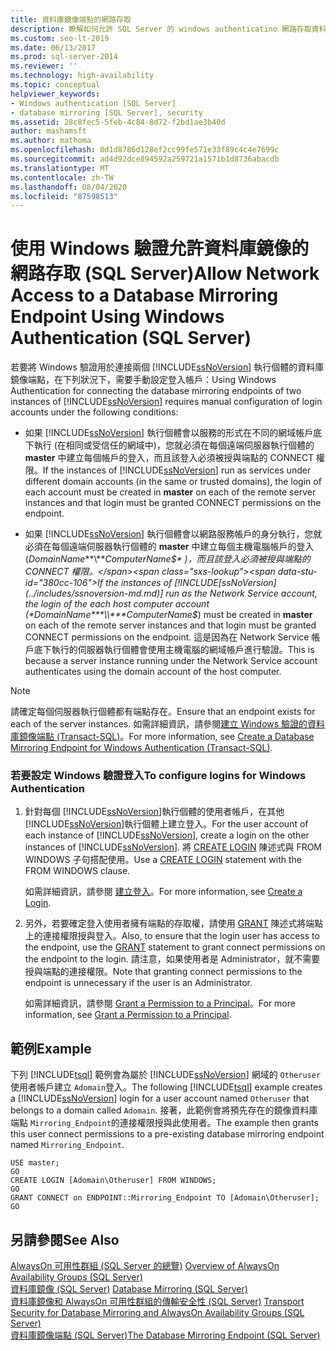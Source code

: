 ```yaml
---
title: 資料庫鏡像端點的網路存取
description: 瞭解如何允許 SQL Server 的 windows authenticatino 網路存取資料庫鏡像端點。
ms.custom: seo-lt-2019
ms.date: 06/13/2017
ms.prod: sql-server-2014
ms.reviewer: ''
ms.technology: high-availability
ms.topic: conceptual
helpviewer_keywords:
- Windows authentication [SQL Server]
- database mirroring [SQL Server], security
ms.assetid: 28c8fec5-5feb-4c84-8d72-f2bd1ae3b40d
author: mashamsft
ms.author: mathoma
ms.openlocfilehash: 0d1d8786d128ef2cc99fe571e33f89c4c4e7699c
ms.sourcegitcommit: ad4d92dce894592a259721a1571b1d8736abacdb
ms.translationtype: MT
ms.contentlocale: zh-TW
ms.lasthandoff: 08/04/2020
ms.locfileid: "87598513"
---
```

# <a name="allow-network-access-to-a-database-mirroring-endpoint-using-windows-authentication-sql-server"></a><span data-ttu-id="380cc-103">使用 Windows 驗證允許資料庫鏡像的網路存取 (SQL Server)</span><span class="sxs-lookup"><span data-stu-id="380cc-103">Allow Network Access to a Database Mirroring Endpoint Using Windows Authentication (SQL Server)</span></span>
  <span data-ttu-id="380cc-104">若要將 Windows 驗證用於連接兩個 [!INCLUDE[ssNoVersion](../includes/ssnoversion-md.md)] 執行個體的資料庫鏡像端點，在下列狀況下，需要手動設定登入帳戶：</span><span class="sxs-lookup"><span data-stu-id="380cc-104">Using Windows Authentication for connecting the database mirroring endpoints of two instances of [!INCLUDE[ssNoVersion](../includes/ssnoversion-md.md)] requires manual configuration of login accounts under the following conditions:</span></span>  
  
-   <span data-ttu-id="380cc-105">如果 [!INCLUDE[ssNoVersion](../includes/ssnoversion-md.md)] 執行個體會以服務的形式在不同的網域帳戶底下執行 (在相同或受信任的網域中)，您就必須在每個遠端伺服器執行個體的 **master** 中建立每個帳戶的登入，而且該登入必須被授與端點的 CONNECT 權限。</span><span class="sxs-lookup"><span data-stu-id="380cc-105">If the instances of [!INCLUDE[ssNoVersion](../includes/ssnoversion-md.md)] run as services under different domain accounts (in the same or trusted domains), the login of each account must be created in **master** on each of the remote server instances and that login must be granted CONNECT permissions on the endpoint.</span></span>  
  
-   <span data-ttu-id="380cc-106">如果 [!INCLUDE[ssNoVersion](../includes/ssnoversion-md.md)] 執行個體會以網路服務帳戶的身分執行，您就必須在每個遠端伺服器執行個體的 **master** 中建立每個主機電腦帳戶的登入 (*DomainName***\\***ComputerName$* )，而且該登入必須被授與端點的 CONNECT 權限。</span><span class="sxs-lookup"><span data-stu-id="380cc-106">If the instances of [!INCLUDE[ssNoVersion](../includes/ssnoversion-md.md)] run as the Network Service account, the login of the each host computer account (*DomainName***\\***ComputerName$*) must be created in **master** on each of the remote server instances and that login must be granted CONNECT permissions on the endpoint.</span></span> <span data-ttu-id="380cc-107">這是因為在 Network Service 帳戶底下執行的伺服器執行個體會使用主機電腦的網域帳戶進行驗證。</span><span class="sxs-lookup"><span data-stu-id="380cc-107">This is because a server instance running under the Network Service account authenticates using the domain account of the host computer.</span></span>  
  
> [!NOTE]  
>  <span data-ttu-id="380cc-108">請確定每個伺服器執行個體都有端點存在。</span><span class="sxs-lookup"><span data-stu-id="380cc-108">Ensure that an endpoint exists for each of the server instances.</span></span> <span data-ttu-id="380cc-109">如需詳細資訊，請參閱[建立 Windows 驗證的資料庫鏡像端點 &#40;Transact-SQL&#41;](database-mirroring/create-a-database-mirroring-endpoint-for-windows-authentication-transact-sql.md)。</span><span class="sxs-lookup"><span data-stu-id="380cc-109">For more information, see [Create a Database Mirroring Endpoint for Windows Authentication &#40;Transact-SQL&#41;](database-mirroring/create-a-database-mirroring-endpoint-for-windows-authentication-transact-sql.md).</span></span>  
  
### <a name="to-configure-logins-for-windows-authentication"></a><span data-ttu-id="380cc-110">若要設定 Windows 驗證登入</span><span class="sxs-lookup"><span data-stu-id="380cc-110">To configure logins for Windows Authentication</span></span>  
  
1.  <span data-ttu-id="380cc-111">針對每個 [!INCLUDE[ssNoVersion](../includes/ssnoversion-md.md)]執行個體的使用者帳戶，在其他 [!INCLUDE[ssNoVersion](../includes/ssnoversion-md.md)]執行個體上建立登入。</span><span class="sxs-lookup"><span data-stu-id="380cc-111">For the user account of each instance of [!INCLUDE[ssNoVersion](../includes/ssnoversion-md.md)], create a login on the other instances of [!INCLUDE[ssNoVersion](../includes/ssnoversion-md.md)].</span></span> <span data-ttu-id="380cc-112">將 [CREATE LOGIN](/sql/t-sql/statements/create-login-transact-sql) 陳述式與 FROM WINDOWS 子句搭配使用。</span><span class="sxs-lookup"><span data-stu-id="380cc-112">Use a [CREATE LOGIN](/sql/t-sql/statements/create-login-transact-sql) statement with the FROM WINDOWS clause.</span></span>  
  
     <span data-ttu-id="380cc-113">如需詳細資訊，請參閱 [建立登入](../relational-databases/security/authentication-access/create-a-login.md)。</span><span class="sxs-lookup"><span data-stu-id="380cc-113">For more information, see [Create a Login](../relational-databases/security/authentication-access/create-a-login.md).</span></span>  
  
2.  <span data-ttu-id="380cc-114">另外，若要確定登入使用者擁有端點的存取權，請使用 [GRANT](/sql/t-sql/statements/grant-transact-sql) 陳述式將端點上的連接權限授與登入。</span><span class="sxs-lookup"><span data-stu-id="380cc-114">Also, to ensure that the login user has access to the endpoint, use the [GRANT](/sql/t-sql/statements/grant-transact-sql) statement to grant connect permissions on the endpoint to the login.</span></span> <span data-ttu-id="380cc-115">請注意，如果使用者是 Administrator，就不需要授與端點的連接權限。</span><span class="sxs-lookup"><span data-stu-id="380cc-115">Note that granting connect permissions to the endpoint is unnecessary if the user is an Administrator.</span></span>  
  
     <span data-ttu-id="380cc-116">如需詳細資訊，請參閱 [Grant a Permission to a Principal](../relational-databases/security/authentication-access/grant-a-permission-to-a-principal.md)。</span><span class="sxs-lookup"><span data-stu-id="380cc-116">For more information, see [Grant a Permission to a Principal](../relational-databases/security/authentication-access/grant-a-permission-to-a-principal.md).</span></span>  
  
## <a name="example"></a><span data-ttu-id="380cc-117">範例</span><span class="sxs-lookup"><span data-stu-id="380cc-117">Example</span></span>  
 <span data-ttu-id="380cc-118">下列 [!INCLUDE[tsql](../includes/tsql-md.md)] 範例會為屬於 [!INCLUDE[ssNoVersion](../includes/ssnoversion-md.md)] 網域的 `Otheruser` 使用者帳戶建立 `Adomain`登入。</span><span class="sxs-lookup"><span data-stu-id="380cc-118">The following [!INCLUDE[tsql](../includes/tsql-md.md)] example creates a [!INCLUDE[ssNoVersion](../includes/ssnoversion-md.md)] login for a user account named `Otheruser` that belongs to a domain called `Adomain`.</span></span> <span data-ttu-id="380cc-119">接著，此範例會將預先存在的鏡像資料庫端點 `Mirroring_Endpoint`的連接權限授與此使用者。</span><span class="sxs-lookup"><span data-stu-id="380cc-119">The example then grants this user connect permissions to a pre-existing database mirroring endpoint named `Mirroring_Endpoint`.</span></span>  
  
```  
USE master;  
GO  
CREATE LOGIN [Adomain\Otheruser] FROM WINDOWS;  
GO  
GRANT CONNECT on ENDPOINT::Mirroring_Endpoint TO [Adomain\Otheruser];  
GO  
```  
  
## <a name="see-also"></a><span data-ttu-id="380cc-120">另請參閱</span><span class="sxs-lookup"><span data-stu-id="380cc-120">See Also</span></span>  
 <span data-ttu-id="380cc-121">[AlwaysOn 可用性群組 &#40;SQL Server 的總覽&#41;](availability-groups/windows/overview-of-always-on-availability-groups-sql-server.md) </span><span class="sxs-lookup"><span data-stu-id="380cc-121">[Overview of AlwaysOn Availability Groups &#40;SQL Server&#41;](availability-groups/windows/overview-of-always-on-availability-groups-sql-server.md) </span></span>  
 <span data-ttu-id="380cc-122">[資料庫鏡像 &#40;SQL Server&#41;](database-mirroring/database-mirroring-sql-server.md) </span><span class="sxs-lookup"><span data-stu-id="380cc-122">[Database Mirroring &#40;SQL Server&#41;](database-mirroring/database-mirroring-sql-server.md) </span></span>  
 <span data-ttu-id="380cc-123">[資料庫鏡像和 AlwaysOn 可用性群組的傳輸安全性 &#40;SQL Server&#41;](database-mirroring/transport-security-database-mirroring-always-on-availability.md) </span><span class="sxs-lookup"><span data-stu-id="380cc-123">[Transport Security for Database Mirroring and AlwaysOn Availability Groups &#40;SQL Server&#41;](database-mirroring/transport-security-database-mirroring-always-on-availability.md) </span></span>  
 [<span data-ttu-id="380cc-124">資料庫鏡像端點 &#40;SQL Server&#41;</span><span class="sxs-lookup"><span data-stu-id="380cc-124">The Database Mirroring Endpoint &#40;SQL Server&#41;</span></span>](database-mirroring/the-database-mirroring-endpoint-sql-server.md)  
  
  
